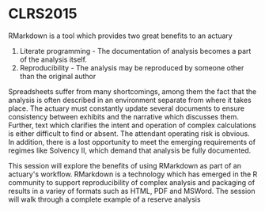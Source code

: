 CLRS2015
========

RMarkdown is a tool which provides two great benefits to an actuary

1. Literate programming - The documentation of analysis becomes a part of the analysis itself.
2. Reproducibility - The analysis may be reproduced by someone other than the original author

Spreadsheets suffer from many shortcomings, among them the fact that the analysis is often described in an environment separate from where it takes place. The actuary must constantly update several documents to ensure consistency between exhibits and the narrative which discusses them. Further, text which clarifies the intent and operation of complex calculations is either difficult to find or absent. The attendant operating risk is obvious. In addition, there is a lost opportunity to meet the emerging requirements of regimes like Solvency II, which demand that analysis be fully documented.

This session will explore the benefits of using RMarkdown as part of an actuary's workflow. RMarkdown is a technology which has emerged in the R community to support reproducibility of complex analysis and packaging of results in a variey of formats such as HTML, PDF and MSWord. The session will walk through a complete example of a reserve analysis
